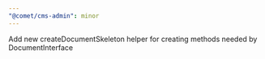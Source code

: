 ```yaml
---
"@comet/cms-admin": minor
---
```


Add new createDocumentSkeleton helper for creating methods needed by DocumentInterface

